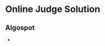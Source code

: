 # Online Judge Solution
## Algospot
* [my code]: https://github.com/ssun-g/solution/tree/master/Algospot
